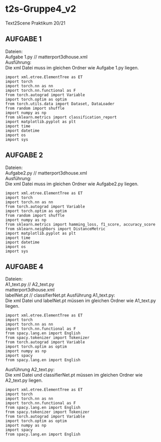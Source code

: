 # t2s-Gruppe4_v2
Text2Scene Praktikum 20/21

## AUFGABE 1
Dateien: <br>
Aufgabe 1.py // matterport3dhouse.xml <br>
Ausführung: <br>
Die xml Datei muss im gleichen Ordner wie Aufgabe 1.py liegen.
```shell
import xml.etree.ElementTree as ET
import torch
import torch.nn as nn
import torch.nn.functional as F
from torch.autograd import Variable
import torch.optim as optim
from torch.utils.data import Dataset, DataLoader
from random import shuffle
import numpy as np
from sklearn.metrics import classification_report
import matplotlib.pyplot as plt
import time
import datetime
import os
import sys
```
## AUFGABE 2
Dateien: <br>
Aufgabe2.py // matterport3dhouse.xml <br>
Ausführung: <br>
Die xml Datei muss im gleichen Ordner wie Aufgabe2.py liegen.
```shell
import xml.etree.ElementTree as ET
import torch
import torch.nn as nn
from torch.autograd import Variable
import torch.optim as optim
from random import shuffle
import numpy as np
from sklearn.metrics import hamming_loss, f1_score, accuracy_score
from sklearn.neighbors import DistanceMetric
import matplotlib.pyplot as plt
import time
import datetime
import os
import sys
```
## AUFGABE 4
Dateien: <br>
A1_text.py // A2_text.py <br> matterport3dhouse.xml <br> labelNet.pt // classifierNet.pt
Ausführung A1_text.py: <br>
Die xml Datei und labelNet.pt müssen im gleichen Ordner wie A1_text.py liegen.
```shell
import xml.etree.ElementTree as ET
import torch
import torch.nn as nn
import torch.nn.functional as F
from spacy.lang.en import English
from spacy.tokenizer import Tokenizer
from torch.autograd import Variable
import torch.optim as optim
import numpy as np
import spacy
from spacy.lang.en import English
```
Ausführung A2_text.py: <br>
Die xml Datei und classifierNet.pt müssen im gleichen Ordner wie A2_text.py liegen.
```shell
import xml.etree.ElementTree as ET
import torch
import torch.nn as nn
import torch.nn.functional as F
from spacy.lang.en import English
from spacy.tokenizer import Tokenizer
from torch.autograd import Variable
import torch.optim as optim
import numpy as np
import spacy
from spacy.lang.en import English
```
